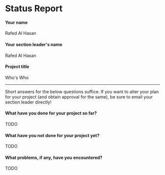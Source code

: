 # Status Report

#### Your name

Rafed Al Hasan

#### Your section leader's name

Rafed Al Hasan

#### Project title

Who's Who

***

Short answers for the below questions suffice. If you want to alter your plan for your project (and obtain approval for the same), be sure to email your section leader directly!

#### What have you done for your project so far?

TODO

#### What have you not done for your project yet?

TODO

#### What problems, if any, have you encountered?

TODO
